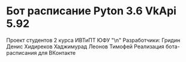 # Бот расписание Pyton 3.6 VkApi 5.92
Проект студентов 2 курса ИВТиПТ ЮФУ "\n"
Разработчики:
Гридин Денис
Хидиреков Хаджимурад 
Леонов Тимофей 
Реализация бота-расписания для ВКонтакте

